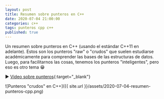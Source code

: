 ```yaml
---
layout: post
title: Resumen sobre punteros en C++
date: 2020-07-04 21:00:00
categories: c++
tags: punteros cpp c++
published: true
---
```



Un resumen sobre punteros en C++ (usando el estándar C++11 en adelante). Estos son los punteros "raw" o "crudos" que suelen estudiarse académicamente para comprender las bases de las estructuras de datos. Luego, para facilitarnos las cosas, tenemos los punteros "inteligentes", pero eso es otro tema 😁

▶️ [Video sobre punteros](https://youtu.be/s8T7cPnYrz0){:target="_blank"}

![Punteros "crudos" en C++]({{ site.url }}/assets/2020-07-04-resumen-punteros-cpp.png)
